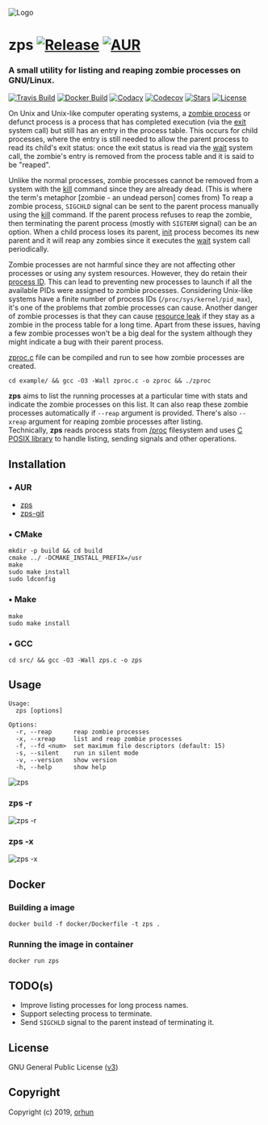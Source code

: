![Logo](https://user-images.githubusercontent.com/24392180/66733887-b52b4780-ee69-11e9-86ee-ab04caf98287.png)

# zps [![Release](https://img.shields.io/github/release/orhun/zps.svg?color=590000&style=flat-square)](https://github.com/orhun/zps/releases) [![AUR](https://img.shields.io/aur/version/zps.svg?color=590000&style=flat-square)](https://aur.archlinux.org/packages/zps/)

### A small utility for listing and reaping zombie processes on GNU/Linux.
[![Travis Build](https://img.shields.io/travis/orhun/zps.svg?color=black&style=flat-square)](https://travis-ci.org/orhun/zps)
[![Docker Build](https://img.shields.io/docker/cloud/build/orhunp/zps.svg?color=black&style=flat-square)](https://hub.docker.com/r/orhunp/zps/builds)
[![Codacy](https://img.shields.io/codacy/grade/3d40a551806b4c788befba6d2920675b.svg?color=black&style=flat-square)](https://www.codacy.com/manual/orhun/zps?utm_source=github.com&amp;utm_medium=referral&amp;utm_content=orhun/zps&amp;utm_campaign=Badge_Grade)
[![Codecov](https://img.shields.io/codecov/c/github/orhun/zps?color=black&style=flat-square)](https://codecov.io/gh/orhun/zps)
[![Stars](https://img.shields.io/github/stars/orhun/zps.svg?color=590000&style=flat-square)](https://github.com/orhun/zps/stargazers) [![License](https://img.shields.io/github/license/orhun/zps.svg?color=590000&style=flat-square)](./LICENSE)

On Unix and Unix-like computer operating systems, a [zombie process](https://en.wikipedia.org/wiki/Zombie_process) or defunct process is a process that has completed execution (via the [exit](https://en.wikipedia.org/wiki/Exit_(system_call)) system call) but still has an entry in the process table. This occurs for child processes, where the entry is still needed to allow the parent process to read its child's exit status: once the exit status is read via the [wait](https://en.wikipedia.org/wiki/Wait_(system_call)) system call, the zombie's entry is removed from the process table and it is said to be "reaped".

Unlike the normal processes, zombie processes cannot be removed from a system with the [kill](https://en.wikipedia.org/wiki/Kill_(command)) command since they are already dead. (This is where the term's metaphor [zombie - an undead person] comes from) To reap a zombie process, `SIGCHLD` signal can be sent to the parent process manually using the [kill](https://en.wikipedia.org/wiki/Kill_(command)) command. If the parent process refuses to reap the zombie, then terminating the parent process (mostly with `SIGTERM` signal) can be an option. When a child process loses its parent, [init](https://en.wikipedia.org/wiki/Init) process becomes its new parent and it will reap any zombies since it executes the [wait](https://en.wikipedia.org/wiki/Wait_(system_call)) system call periodically.

Zombie processes are not harmful since they are not affecting other processes or using any system resources. However, they do retain their [process ID](https://en.wikipedia.org/wiki/Process_identifier). This can lead to preventing new processes to launch if all the available PIDs were assigned to zombie processes. Considering Unix-like systems have a finite number of process IDs (`/proc/sys/kernel/pid_max`), it's one of the problems that zombie processes can cause. Another danger of zombie processes is that they can cause [resource leak](https://en.wikipedia.org/wiki/Resource_leak) if they stay as a zombie in the process table for a long time. Apart from these issues, having a few zombie processes won't be a big deal for the system although they might indicate a bug with their parent process.

[zproc.c](https://github.com/orhun/zps/blob/master/example/zproc.c) file can be compiled and run to see how zombie processes are created.
```
cd example/ && gcc -O3 -Wall zproc.c -o zproc && ./zproc
```

__zps__ aims to list the running processes at a particular time with stats and indicate the zombie processes on this list. It can also reap these zombie processes automatically if `--reap` argument is provided. There's also `--xreap` argument for reaping zombie processes after listing.    
Technically, __zps__ reads process stats from [/proc](https://www.tldp.org/LDP/Linux-Filesystem-Hierarchy/html/proc.html) filesystem and uses [C POSIX library](https://en.wikipedia.org/wiki/C_POSIX_library) to handle listing, sending signals and other operations.

## Installation

### • AUR
* [zps](https://aur.archlinux.org/packages/zps/)
* [zps-git](https://aur.archlinux.org/packages/zps-git/)

### • CMake

```
mkdir -p build && cd build
cmake ../ -DCMAKE_INSTALL_PREFIX=/usr
make
sudo make install
sudo ldconfig
```

### • Make

```
make
sudo make install
```

### • GCC

```
cd src/ && gcc -O3 -Wall zps.c -o zps
```

## Usage

```
Usage:
  zps [options]

Options:
  -r, --reap      reap zombie processes
  -x, --xreap     list and reap zombie processes
  -f, --fd <num>  set maximum file descriptors (default: 15)
  -s, --silent    run in silent mode
  -v, --version   show version
  -h, --help      show help
```

![zps](https://user-images.githubusercontent.com/24392180/66898210-64e6ed80-f001-11e9-8e27-0ab3a7cabdca.gif)

### zps -r

![zps -r](https://user-images.githubusercontent.com/24392180/66898345-b68f7800-f001-11e9-86d7-694772a46ab7.gif)

### zps -x

![zps -x](https://user-images.githubusercontent.com/24392180/66898624-34ec1a00-f002-11e9-9d5a-dde84c925119.gif)


## Docker

### Building a image

```
docker build -f docker/Dockerfile -t zps .
```

### Running the image in container

```
docker run zps
```

## TODO(s)

* Improve listing processes for long process names.
* Support selecting process to terminate.
* Send `SIGCHLD` signal to the parent instead of terminating it.

## License

GNU General Public License ([v3](https://www.gnu.org/licenses/gpl.txt))

## Copyright

Copyright (c) 2019, [orhun](https://www.github.com/orhun)
